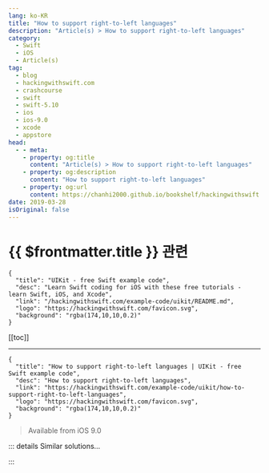 ```yaml
---
lang: ko-KR
title: "How to support right-to-left languages"
description: "Article(s) > How to support right-to-left languages"
category:
  - Swift
  - iOS
  - Article(s)
tag: 
  - blog
  - hackingwithswift.com
  - crashcourse
  - swift
  - swift-5.10
  - ios
  - ios-9.0
  - xcode
  - appstore
head:
  - - meta:
    - property: og:title
      content: "Article(s) > How to support right-to-left languages"
    - property: og:description
      content: "How to support right-to-left languages"
    - property: og:url
      content: https://chanhi2000.github.io/bookshelf/hackingwithswift.com/example-code/uikit/how-to-support-right-to-left-languages.html
date: 2019-03-28
isOriginal: false
---
```


# {{ $frontmatter.title }} 관련

```component VPCard
{
  "title": "UIKit - free Swift example code",
  "desc": "Learn Swift coding for iOS with these free tutorials - learn Swift, iOS, and Xcode",
  "link": "/hackingwithswift.com/example-code/uikit/README.md",
  "logo": "https://hackingwithswift.com/favicon.svg",
  "background": "rgba(174,10,10,0.2)"
}
```

[[toc]]

---

```component VPCard
{
  "title": "How to support right-to-left languages | UIKit - free Swift example code",
  "desc": "How to support right-to-left languages",
  "link": "https://hackingwithswift.com/example-code/uikit/how-to-support-right-to-left-languages",
  "logo": "https://hackingwithswift.com/favicon.svg",
  "background": "rgba(174,10,10,0.2)"
}
```

> Available from iOS 9.0

<!-- TODO: 작성 -->

<!--
Hebrew, Arabic, Farsi, and more are all languages that use a right-to-left layout, and it doesn’t take much work to make your iOS apps fit in more naturally for those languages. In fact, there are four things you need to do to get most of the way there, and I want to walk through them briefly with some code.

First, make sure you use natural text alignment for your labels and text views. “Natural” automatically becomes either left aligned or right aligned depending on the user’s region, which means you don’t need to worry about. For example:

```swift
label.textAlignment = .natural
```

Second, use leading and trailing constraints rather than left and right, and again UIKit will automatically flip these when running on right-to-left devices:

```swift
label.leadingAnchor.constraint(equalTo: view.safeAreaLayoutGuide.leadingAnchor).isActive = true
label.trailingAnchor.constraint(equalTo: view.safeAreaLayoutGuide.trailingAnchor).isActive = true
```

Third, flip any images that need it. Most images should be fine without flipping, but if you have images that point to parts of your user interface then they should be flipped. This takes one line of code:

```swift
let flipped = originalImage.imageFlippedForRightToLeftLayoutDirection()
```

Note: that doesn’t actually flip the `UIImage`, but instead configures the image to be drawn flipped when it’s placed inside a `UIImageView`.

Finally, test your changes using a right-to-left region. The easiest way to do this is to go to the Product menu, hold down <kbd>Alt</kbd>, then click “Run…” to adjust your run schema. Now go to the Options tab and change Application Language from “System Language” to “Right-to-Left Pseudolanguage”. Now run your app in the simulator, and you should see your flipped layout working.

-->

::: details Similar solutions…

<!--
/quick-start/swiftui/how-to-support-drag-and-drop-in-swiftui">How to support drag and drop in SwiftUI 
/example-code/uikit/how-to-support-pinch-to-zoom-in-a-uiscrollview">How to support pinch to zoom in a UIScrollView 
/example-code/networking/how-to-support-low-data-mode-networking-using-allowsconstrainednetworkaccess">How to support low data mode networking using allowsConstrainedNetworkAccess 
/quick-start/concurrency/how-to-fix-the-error-async-call-in-a-function-that-does-not-support-concurrency">How to fix the error “async call in a function that does not support concurrency” 
/quick-start/swiftui/how-to-create-a-core-data-fetch-request-using-fetchrequest">How to create a Core Data fetch request using @FetchRequest</a>
-->

:::

